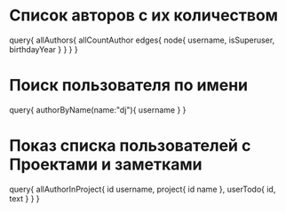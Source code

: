 # Список авторов с их количеством
query{
  allAuthors{
    allCountAuthor
    edges{
      node{
        username,
        isSuperuser,
        birthdayYear
      }
    }
  }
}
# Поиск пользователя по имени
query{
  authorByName(name:"dj"){
    username
  }
}
# Показ списка пользователей с Проектами и заметками
query{
	allAuthorInProject{
    id
    username,
    project{
      id
      name
    },
    userTodo{
      id,
      text
    }
  }
}